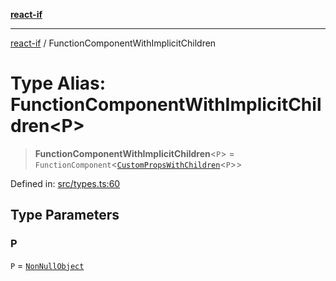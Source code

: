 [**react-if**](../README.md)

***

[react-if](../globals.md) / FunctionComponentWithImplicitChildren

# Type Alias: FunctionComponentWithImplicitChildren\<P\>

> **FunctionComponentWithImplicitChildren**\<`P`\> = `FunctionComponent`\<[`CustomPropsWithChildren`](CustomPropsWithChildren.md)\<`P`\>\>

Defined in: [src/types.ts:60](https://github.com/romac/react-if/blob/fe39a5a04590bfcea942bd643f45d49c6c55c46a/src/types.ts#L60)

## Type Parameters

### P

`P` = [`NonNullObject`](NonNullObject.md)
